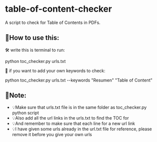 # table-of-content-checker
A script to check for Table of Contents in PDFs.

## 📖How to use this:
🛠️ write this is terminal to run:

python toc_checker.py urls.txt 

🔧 if you want to add your own keywords to check:

python toc_checker.py urls.txt --keywords "Resumen" "Table of Content"

## 📝Note:
- 💡Make sure that urls.txt file is in the same folder as toc_checker.py python script
- 💡Also add all the url links in the urls.txt to find the TOC for
- 💡And remember to make sure that each line for a new url link
- 💡I have given some urls already in the url.txt file for reference, please remove it before you give your own urls
